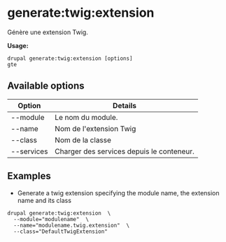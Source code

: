 # generate:twig:extension
Génère une extension Twig.

**Usage:**
```
drupal generate:twig:extension [options]
gte
```

## Available options
Option | Details
-------|-------------
--module | Le nom du module.
--name | Nom de l'extension Twig
--class | Nom de la classe
--services | Charger des services depuis le conteneur.

## Examples
* Generate a twig extension specifying the module name, the extension name and its class
```
drupal generate:twig:extension  \
  --module="modulename"  \
  --name="modulename.twig.extension"  \
  --class="DefaultTwigExtension"
```

